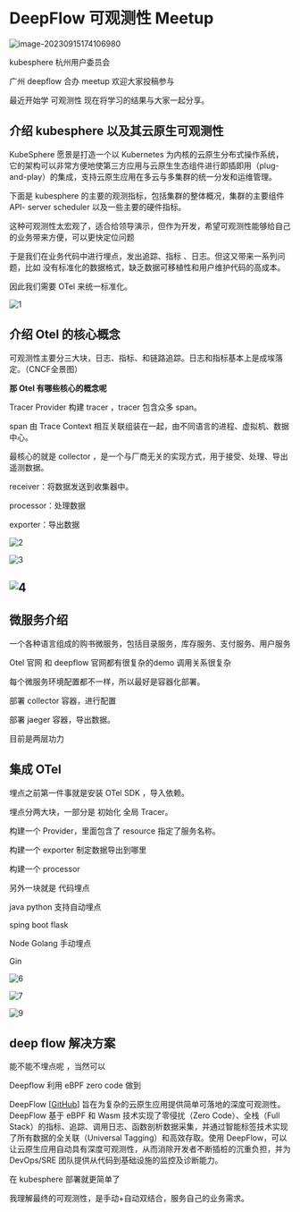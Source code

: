 # DeepFlow 可观测性 Meetup


![image-20230915174106980](https://zhuyaguang-1308110266.cos.ap-shanghai.myqcloud.com/img/image-20230915174106980-20230915174122410.png)



kubesphere 杭州用户委员会 

广州 deepflow 合办 meetup 欢迎大家投稿参与



最近开始学 可观测性 现在将学习的结果与大家一起分享。

## 介绍 kubesphere 以及其云原生可观测性

KubeSphere 愿景是打造一个以 Kubernetes 为内核的云原生分布式操作系统，它的架构可以非常方便地使第三方应用与云原生生态组件进行即插即用（plug-and-play）的集成，支持云原生应用在多云与多集群的统一分发和运维管理。

下面是 kubesphere 的主要的观测指标，包括集群的整体概况，集群的主要组件 API- server scheduler 以及一些主要的硬件指标。

这种可观测性太宏观了，适合给领导演示，但作为开发，希望可观测性能够给自己的业务带来方便，可以更快定位问题

于是我们在业务代码中进行埋点，发出追踪、指标 、日志。但这又带来一系列问题，比如 没有标准化的数据格式，缺乏数据可移植性和用户维护代码的高成本。

因此我们需要  OTel 来统一标准化。

![1](https://zhuyaguang-1308110266.cos.ap-shanghai.myqcloud.com/img/1.png)

## 介绍 Otel 的核心概念

可观测性主要分三大块，日志、指标、和链路追踪。日志和指标基本上是成埃落定。（CNCF全景图）

**那 Otel 有哪些核心的概念呢**

Tracer Provider 构建 tracer ，tracer  包含众多 span。

span 由 Trace Context 相互关联组装在一起，由不同语言的进程、虚拟机、数据中心。

最核心的就是 collector ，是一个与厂商无关的实现方式，用于接受、处理、导出 遥测数据。

receiver：将数据发送到收集器中。

processor：处理数据

exporter：导出数据

![2](https://zhuyaguang-1308110266.cos.ap-shanghai.myqcloud.com/img/2.png)

![3](https://zhuyaguang-1308110266.cos.ap-shanghai.myqcloud.com/img/3.png)

## ![4](https://zhuyaguang-1308110266.cos.ap-shanghai.myqcloud.com/img/4.png)





## 微服务介绍

一个各种语言组成的购书微服务，包括目录服务，库存服务、支付服务、用户服务

Otel 官网 和 deepflow 官网都有很复杂的demo 调用关系很复杂



 每个微服务环境配置都不一样，所以最好是容器化部署。

部署 collector 容器，进行配置

部署 jaeger 容器，导出数据。



目前是两层功力 



## 集成 OTel



埋点之前第一件事就是安装 OTel SDK ，导入依赖。

埋点分两大块，一部分是 初始化 全局 Tracer。

构建一个 Provider，里面包含了 resource 指定了服务名称。

构建一个 exporter 制定数据导出到哪里

构建一个 processor 

另外一块就是 代码埋点



java python 支持自动埋点

sping boot flask

Node Golang  手动埋点

Gin 

![6](https://zhuyaguang-1308110266.cos.ap-shanghai.myqcloud.com/img/6.png)



![7](https://zhuyaguang-1308110266.cos.ap-shanghai.myqcloud.com/img/7.png)

![9](https://zhuyaguang-1308110266.cos.ap-shanghai.myqcloud.com/img/9.png)

## deep flow 解决方案



能不能不埋点呢 ，当然可以 

Deepflow 利用 eBPF zero code 做到

DeepFlow [[GitHub](https://github.com/deepflowio/deepflow)] 旨在为复杂的云原生应用提供简单可落地的深度可观测性。DeepFlow 基于 eBPF 和 Wasm 技术实现了零侵扰（Zero Code）、全栈（Full Stack）的指标、追踪、调用日志、函数剖析数据采集，并通过智能标签技术实现了所有数据的全关联（Universal Tagging）和高效存取。使用 DeepFlow，可以让云原生应用自动具有深度可观测性，从而消除开发者不断插桩的沉重负担，并为 DevOps/SRE 团队提供从代码到基础设施的监控及诊断能力。

在 kubesphere 部署就更简单了

我理解最终的可观测性，是手动+自动双结合，服务自己的业务需求。














